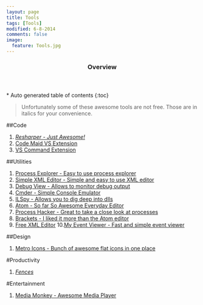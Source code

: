 ```yaml
---
layout: page
title: Tools
tags: [Tools]
modified: 6-8-2014
comments: false
image:
  feature: Tools.jpg
---
```


<section id="table-of-contents" class="toc">
  <header>
    <h3>Overview</h3>
  </header>
<div id="drawer" markdown="1">
*  Auto generated table of contents
{:toc}
</div>
</section><!-- /#table-of-contents -->

> Unfortunately some of these awesome tools are not free. Those are in italics for your convenience.

##Code
1. *[Resharper - Just Awesome!](http://www.jetbrains.com/resharper/)*
2. [Code Maid VS Extension](http://www.codemaid.net/)
3. [VS Command Extension](http://vscommands.squaredinfinity.com/)

##Utilities
1. [Process Explorer - Easy to use process explorer](http://technet.microsoft.com/en-us/sysinternals/bb896653.aspx)
2. [Simple XML Editor - Simple and easy to use XML editor](http://www.firstobject.com/dn_editor.htm)
3. [Debug View - Allows to monitor debug output](http://technet.microsoft.com/en-us/sysinternals/bb896647.aspx)
4. [Cmder - Simple Console Emulator](http://bliker.github.io/cmder/)
5. [ILSpy - Allows you to dig deep into dlls](http://ilspy.net/)
6. [Atom - So far So Awesome Everyday Editor](http://atom.io/)
7. [Process Hacker - Great to take a close look at processes](http://processhacker.sourceforge.net/)
8. [Brackets - I liked it more than the Atom editor](http://brackets.io/?lang=en)
9. [Free XML Editor](http://www.firstobject.com/dn_editor.htm)
10.[My Event Viewer - Fast and simple event viewer](http://www.nirsoft.net/utils/my_event_viewer.html)

##Design
1. [Metro Icons - Bunch of awesome flat icons in one place](http://www.syncfusion.com/downloads/metrostudio)

#Productivity
1. *[Fences](http://www.stardock.com/products/fences/)*

#Entertainment
1. [Media Monkey - Awesome Media Player](http://www.mediamonkey.com/)